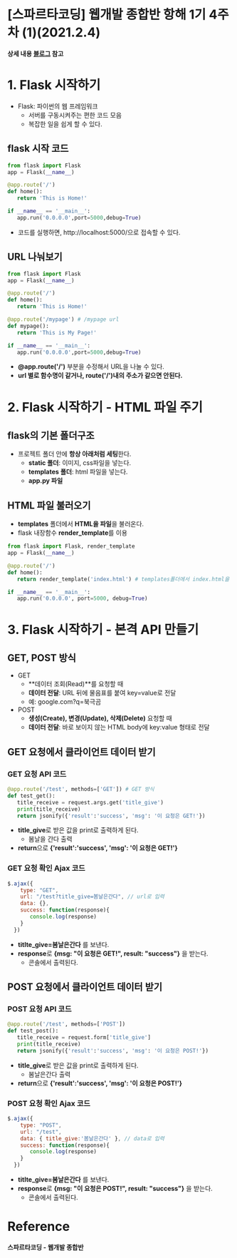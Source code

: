# [스파르타코딩] 웹개발 종합반 항해 1기 4주차 (1)(2021.2.4)



**상세 내용 [블로그](https://greedysiru.tistory.com/164?category=875936) 참고**



# 1. Flask 시작하기

* Flask: 파이썬의 웹 프레임워크
  * 서버를 구동시켜주는 편한 코드 모음
  * 복잡한 일을 쉽게 할 수 있다.



## flask 시작 코드

```python
from flask import Flask
app = Flask(__name__)

@app.route('/')
def home():
   return 'This is Home!'

if __name__ == '__main__':  
   app.run('0.0.0.0',port=5000,debug=True)
```

* 코드를 실행하면, http://localhost:5000/으로 접속할 수 있다.



## URL 나눠보기

```python
from flask import Flask
app = Flask(__name__)

@app.route('/')
def home():
   return 'This is Home!'

@app.route('/mypage') # /mypage url
def mypage():  
   return 'This is My Page!'

if __name__ == '__main__':  
   app.run('0.0.0.0',port=5000,debug=True)
```

* **@app.route('/')** 부분을 수정해서 URL을 나눌 수 있다.
* **url 별로 함수명이 같거나, route('/')내의 주소가 같으면 안된다.**



# 2. Flask 시작하기 - HTML 파일 주기

## flask의 기본 폴더구조

* 프로젝트 폴더 안에 **항상 아래처럼 세팅**한다.
  * **static 폴더**: 이미지, css파일을 넣는다.
  * **templates 폴더**: html 파일을 넣는다.
  * **app.py 파일**



## HTML 파일 불러오기

* **templates** 폴더에서 **HTML을 파일**을 불러온다.
* flask 내장함수 **render_template**를 이용

```python
from flask import Flask, render_template
app = Flask(__name__)

@app.route('/')
def home():
   return render_template('index.html') # templates폴더에서 index.html을 가져와 화면에 출력

if __name__ == '__main__':
   app.run('0.0.0.0', port=5000, debug=True)
```



# 3. Flask 시작하기 - 본격 API 만들기

## GET, POST 방식

* GET
  * **데이터 조회(Read)**를 요청할 때
  * **데이터 전달**: URL 뒤에 물음표를 붙여 key=value로 전달
  * 예: google.com?q=북극곰
* POST
  * **생성(Create), 변경(Update), 삭제(Delete)** 요청할 때
  * **데이터 전달**: 바로 보이지 않는 HTML body에 key:value 형태로 전달



## GET 요청에서 클라이언트 데이터 받기

### GET 요청 API 코드

```python
@app.route('/test', methods=['GET']) # GET 방식
def test_get():
   title_receive = request.args.get('title_give')
   print(title_receive)
   return jsonify({'result':'success', 'msg': '이 요청은 GET!'})
```

* **title_give**로 받은 값을 print로 출력하게 된다.
  * 봄날을 간다 출력
* **return**으로 **{'result':'success', 'msg': '이 요청은 GET!'}**

### GET 요청 확인 Ajax 코드

```Javascript
$.ajax({
    type: "GET",
    url: "/test?title_give=봄날은간다", // url로 입력
    data: {},
    success: function(response){
       console.log(response)
    }
  })
```

* **titlte_give=봄날은간다** 를 보낸다.
* **response**로 **{msg: "이 요청은 GET!", result: "success"}** 을 받는다.
  * 콘솔에서 출력된다.

## POST 요청에서 클라이언트 데이터 받기

### POST 요청 API 코드

```python
@app.route('/test', methods=['POST'])
def test_post():
   title_receive = request.form['title_give']
   print(title_receive)
   return jsonify({'result':'success', 'msg': '이 요청은 POST!'})
```

* **title_give**로 받은 값을 print로 출력하게 된다.
  * 봄날은간다 출력
* **return**으로 **{'result':'success', 'msg': '이 요청은 POST!'}**

### POST 요청 확인 Ajax 코드

```Javascript
$.ajax({
    type: "POST",
    url: "/test",
    data: { title_give:'봄날은간다' }, // data로 입력
    success: function(response){
       console.log(response)
    }
  })
```

* **titlte_give=봄날은간다** 를 보낸다.
* **response**로 **{msg: "이 요청은 POST!", result: "success"}** 을 받는다.
  * 콘솔에서 출력된다.





# Reference

**스파르타코딩 - 웹개발 종합반**